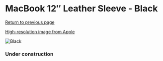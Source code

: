 # MacBook 12″ Leather Sleeve - Black

[Return to previous page](/macbook)

[High-resolution image from Apple](https://store.storeimages.cdn-apple.com/8756/as-images.apple.com/is/MTEG2?wid=4500&hei=4500&fmt=png)

<div style="width: 384px"><img src="/everypreview/MTEG2.png" alt="Black"></div>

### Under construction
